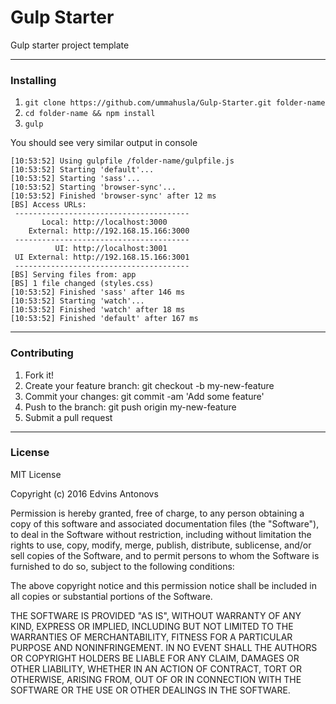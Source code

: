 # Gulp Starter

Gulp starter project template

___

### Installing

1. `git clone https://github.com/ummahusla/Gulp-Starter.git folder-name`
2. `cd folder-name && npm install`
3. `gulp`

You should see very similar output in console

```
[10:53:52] Using gulpfile /folder-name/gulpfile.js
[10:53:52] Starting 'default'...
[10:53:52] Starting 'sass'...
[10:53:52] Starting 'browser-sync'...
[10:53:52] Finished 'browser-sync' after 12 ms
[BS] Access URLs:
 ---------------------------------------
       Local: http://localhost:3000
    External: http://192.168.15.166:3000
 ---------------------------------------
          UI: http://localhost:3001
 UI External: http://192.168.15.166:3001
 ---------------------------------------
[BS] Serving files from: app
[BS] 1 file changed (styles.css)
[10:53:52] Finished 'sass' after 146 ms
[10:53:52] Starting 'watch'...
[10:53:52] Finished 'watch' after 18 ms
[10:53:52] Finished 'default' after 167 ms
```

___

### Contributing

1. Fork it!
2. Create your feature branch: git checkout -b my-new-feature
3. Commit your changes: git commit -am 'Add some feature'
4. Push to the branch: git push origin my-new-feature
5. Submit a pull request

___

### License

MIT License

Copyright (c) 2016 Edvins Antonovs

Permission is hereby granted, free of charge, to any person obtaining a copy of this software and associated documentation files (the "Software"), to deal in the Software without restriction, including without limitation the rights to use, copy, modify, merge, publish, distribute, sublicense, and/or sell copies of the Software, and to permit persons to whom the Software is furnished to do so, subject to the following conditions:

The above copyright notice and this permission notice shall be included in all copies or substantial portions of the Software.

THE SOFTWARE IS PROVIDED "AS IS", WITHOUT WARRANTY OF ANY KIND, EXPRESS OR IMPLIED, INCLUDING BUT NOT LIMITED TO THE WARRANTIES OF MERCHANTABILITY, FITNESS FOR A PARTICULAR PURPOSE AND NONINFRINGEMENT. IN NO EVENT SHALL THE AUTHORS OR COPYRIGHT HOLDERS BE LIABLE FOR ANY CLAIM, DAMAGES OR OTHER LIABILITY, WHETHER IN AN ACTION OF CONTRACT, TORT OR OTHERWISE, ARISING FROM, OUT OF OR IN CONNECTION WITH THE SOFTWARE OR THE USE OR OTHER DEALINGS IN THE SOFTWARE.
